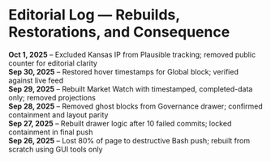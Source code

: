 # Editorial Log — Rebuilds, Restorations, and Consequence

**Oct 1, 2025** – Excluded Kansas IP from Plausible tracking; removed public counter for editorial clarity  
**Sep 30, 2025** – Restored hover timestamps for Global block; verified against live feed  
**Sep 29, 2025** – Rebuilt Market Watch with timestamped, completed-data only; removed projections  
**Sep 28, 2025** – Removed ghost blocks from Governance drawer; confirmed containment and layout parity  
**Sep 27, 2025** – Rebuilt drawer logic after 10 failed commits; locked containment in final push  
**Sep 26, 2025** – Lost 80% of page to destructive Bash push; rebuilt from scratch using GUI tools only
